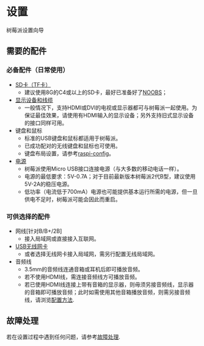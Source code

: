 # 设置

树莓派设置向导

## 需要的配件

### 必备配件（日常使用）

- [SD卡（TF卡）](../installation/sd-cards.md)
    - 建议使用8G的C4或以上的SD卡，最好已准备好了[NOOBS](../installation/noobs.md)；
- [显示设备和线缆](monitor-connection.md)
    - 一般情况下，支持HDMI或DVI的电视或显示器都可与树莓派一起使用。为保证最佳效果，请使用有HDMI输入的显示设备；另外支持旧式显示设备的接口同样可用。
- 键盘和鼠标
    - 标准的USB键盘和鼠标都适用于树莓派。
    - 已成功配对的无线键盘和鼠标也可使用。
    - 键盘布局设置，请参考[raspi-config](../configuration/raspi-config.md)。
- [电源](../hardware/raspberrypi/power/README.md)
    - 树莓派使用Micro USB接口连接电源（与大多数的移动电话一样）。
    - 电源的最低要求：5V-0.7A；对于目前最新版本树莓派2代B型，建议使用5V-2A的稳压电源。
    - 低功率（电流低于700mA）电源也可能提供基本运行所需的电源，但一旦供电不足时，树莓派可能会因此而重启。

### 可供选择的配件

- 网线[针对B/B+/2B]
    - 接入局域网或直接接入互联网。
- [USB无线网卡](../configuration/wireless/README.md)
    - 或者选择无线网卡接入局域网，需另行配置无线局域网。
- 音频线
    - 3.5mm的音频线连通音箱或耳机后即可播放音频。
    - 若不使用HDMI线，需连接音频线方可播放音频。
    - 若已使用HDMI线连接上带有音箱的显示器，则毋须另接音频线，显示器的音箱即可播放音频；此时如需使用其他音箱播放音频，则需另接音频线，请浏览[配置方法](../configuration/audio-config.md).

## 故障处理

若在设置过程中遇到任何问题，请参考[故障处理](../troubleshooting/README.md).
